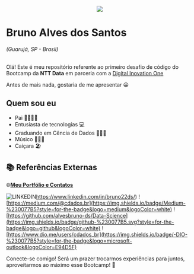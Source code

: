 <p align="center">
  <img src="https://github.com/alvesbruno-ds/data-science-BR/blob/a9bb61ef83e277ca039edd0e006a7fd59d63ea35/Header%20-%20Dados.png" >
</p>

# Bruno Alves dos Santos
<i>(Guarujá, SP - Brasil)</i>
</br>
</br>

Olá! 
Este é meu repositório referente ao primeiro desafio de código do Bootcamp da **NTT Data** em parceria com a 
[ Digital Inovation One](https://web.dio.me/home)

Antes de mais nada, gostaria de me apresentar 😀


## Quem sou eu
- Pai 👧🏽👦🏽
- Entusiasta de tecnologias 💻
- Graduando em Cência de Dados 👨🏽‍🎓
- Músico 🎸🎹🎤
- Caiçara 🏖


## 📚 Referências Externas

🌐[**Meu Portfólio e Contatos**](https://brunoalves.carrd.co/)

![LINKEDIN](https://img.shields.io/badge/linkedin-%230077B5.svg?style=for-the-badge&logo=linkedin&logoColor=white)https://www.linkedin.com/in/bruno22ds/)
![https://medium.com/@cdados.br](https://img.shields.io/badge/Medium-%230077B5?style=for-the-badge&logo=medium&logoColor=white)
![https://github.com/alvesbruno-ds/Data-Science](https://img.shields.io/badge/github-%230077B5.svg?style=for-the-badge&logo=github&logoColor=white)
![https://www.dio.me/users/cdados_br](https://img.shields.io/badge/-DIO-%230077B5?style=for-the-badge&logo=microsoft-outlook&logoColor=E94D5F)


Conecte-se comigo! Será um prazer trocarmos experiências para juntos, aproveitarmos ao máximo esse Bootcamp! 🦅
